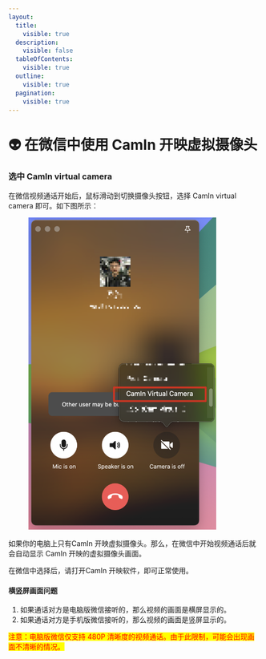```yaml
---
layout:
  title:
    visible: true
  description:
    visible: false
  tableOfContents:
    visible: true
  outline:
    visible: true
  pagination:
    visible: true
---
```


# 👽 在微信中使用 CamIn 开映虚拟摄像头

### 选中 CamIn virtual camera

在微信视频通话开始后，鼠标滑动到切换摄像头按钮，选择 CamIn virtual camera 即可。如下图所示：

<figure><img src="../../.gitbook/assets/image (24).png" alt="wechatcall" width="375"><figcaption></figcaption></figure>

如果你的电脑上只有CamIn 开映虚拟摄像头。那么，在微信中开始视频通话后就会自动显示 CamIn 开映的虚拟摄像头画面。

在微信中选择后，请打开CamIn 开映软件，即可正常使用。

#### 横竖屏画面问题

1. 如果通话对方是电脑版微信接听的，那么视频的画面是横屏显示的。
2. 如果通话对方是手机版微信接听的，那么视频的画面是竖屏显示的。

<mark style="color:red;">注意：电脑版微信仅支持 480P 清晰度的视频通话。由于此限制，可能会出现画面不清晰的情况。</mark>

